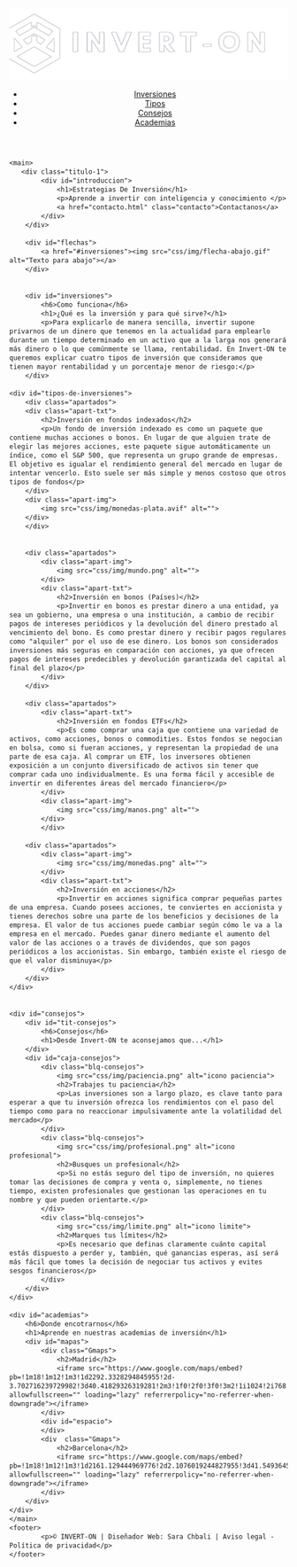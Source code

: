 <!DOCTYPE html>
<html lang="es">
<head>
    <meta charset="UTF-8">
    <link rel="stylesheet" href="css/index.css">
    <title>Invert-ON</title>
    <link rel="icon" href="css/img/logo-pestaña.png">
</head>
<body>
    <header class="header">
        <div id="logo">
            <img src="css/img/logo.png" alt="logo">
        </div>
        <nav class="nav">
            <ul>
                <li><a href="#inversiones">Inversiones</a></li>
                <li><a href="#tipos-de-inversiones">Tipos</a></li>
                <li><a href="#consejos">Consejos</a></li>
                <li><a href="#academias">Academias</a></li>
            </ul>
        </nav>
    </header>

    <main>
       <div class="titulo-1">
            <div id="introduccion">
                <h1>Estrategias De Inversión</h1>
                <p>Aprende a invertir con inteligencia y conocimiento </p>
                <a href="contacto.html" class="contacto">Contactanos</a>
            </div>
        </div>

        <div id="flechas">
            <a href="#inversiones"><img src="css/img/flecha-abajo.gif" alt="Texto para abajo"></a>
        </div>


        <div id="inversiones">
            <h6>Como funciona</h6>
            <h1>¿Qué es la inversión y para qué sirve?</h1>
            <p>Para explicarlo de manera sencilla, invertir supone privarnos de un dinero que tenemos en la actualidad para emplearlo durante un tiempo determinado en un activo que a la larga nos generará más dinero o lo que comúnmente se llama, rentabilidad. En Invert-ON te queremos explicar cuatro tipos de inversión que consideramos que tienen mayor rentabilidad y un porcentaje menor de riesgo:</p>
        </div>
       
    <div id="tipos-de-inversiones">
        <div class="apartados">
        <div class="apart-txt">
            <h2>Inversión en fondos indexados</h2>
            <p>Un fondo de inversión indexado es como un paquete que contiene muchas acciones o bonos. En lugar de que alguien trate de elegir las mejores acciones, este paquete sigue automáticamente un índice, como el S&P 500, que representa un grupo grande de empresas. El objetivo es igualar el rendimiento general del mercado en lugar de intentar vencerlo. Esto suele ser más simple y menos costoso que otros tipos de fondos</p>
        </div>
        <div class="apart-img">
            <img src="css/img/monedas-plata.avif" alt="">
        </div>
        </div>


        <div class="apartados">
            <div class="apart-img">
                <img src="css/img/mundo.png" alt="">
            </div>
            <div class="apart-txt">
                <h2>Inversión en bonos (Países)</h2>
                <p>Invertir en bonos es prestar dinero a una entidad, ya sea un gobierno, una empresa o una institución, a cambio de recibir pagos de intereses periódicos y la devolución del dinero prestado al vencimiento del bono. Es como prestar dinero y recibir pagos regulares como "alquiler" por el uso de ese dinero. Los bonos son considerados inversiones más seguras en comparación con acciones, ya que ofrecen pagos de intereses predecibles y devolución garantizada del capital al final del plazo</p>
            </div>
        </div>

        <div class="apartados">
            <div class="apart-txt">
                <h2>Inversión en fondos ETFs</h2>
                <p>Es como comprar una caja que contiene una variedad de activos, como acciones, bonos o commodities. Estos fondos se negocian en bolsa, como si fueran acciones, y representan la propiedad de una parte de esa caja. Al comprar un ETF, los inversores obtienen exposición a un conjunto diversificado de activos sin tener que comprar cada uno individualmente. Es una forma fácil y accesible de invertir en diferentes áreas del mercado financiero</p>
            </div>
            <div class="apart-img">
                <img src="css/img/manos.png" alt="">
            </div>
            </div>

        <div class="apartados">
            <div class="apart-img">
                <img src="css/img/monedas.png" alt="">
            </div>
            <div class="apart-txt">
                <h2>Inversión en acciones</h2>
                <p>Invertir en acciones significa comprar pequeñas partes de una empresa. Cuando posees acciones, te conviertes en accionista y tienes derechos sobre una parte de los beneficios y decisiones de la empresa. El valor de tus acciones puede cambiar según cómo le va a la empresa en el mercado. Puedes ganar dinero mediante el aumento del valor de las acciones o a través de dividendos, que son pagos periódicos a los accionistas. Sin embargo, también existe el riesgo de que el valor disminuya</p>
            </div>
        </div>
    </div>


    <div id="consejos">
        <div id="tit-consejos">
            <h6>Consejos</h6>
            <h1>Desde Invert-ON te aconsejamos que...</h1>
        </div>
        <div id="caja-consejos">
            <div class="blq-consejos">
                <img src="css/img/paciencia.png" alt="icono paciencia">
                <h2>Trabajes tu paciencia</h2>
                <p>Las inversiones son a largo plazo, es clave tanto para esperar a que tu inversión ofrezca los rendimientos con el paso del tiempo como para no reaccionar impulsivamente ante la volatilidad del mercado</p>
            </div>
            <div class="blq-consejos">
                <img src="css/img/profesional.png" alt="icono profesional">
                <h2>Busques un profesional</h2>
                <p>Si no estás seguro del tipo de inversión, no quieres tomar las decisiones de compra y venta o, simplemente, no tienes tiempo, existen profesionales que gestionan las operaciones en tu nombre y que pueden orientarte.</p>
            </div>
            <div class="blq-consejos">
                <img src="css/img/limite.png" alt="icono limite">
                <h2>Marques tus límites</h2>
                <p>Es necesario que definas claramente cuánto capital estás dispuesto a perder y, también, qué ganancias esperas, así será más fácil que tomes la decisión de negociar tus activos y evites sesgos financieros</p>
            </div>
        </div>
    </div>

    <div id="academias">
        <h6>Donde encotrarnos</h6>
        <h1>Aprende en nuestras academias de inversión</h1>
        <div id="mapas">
            <div class="Gmaps">
                <h2>Madrid</h2>
                <iframe src="https://www.google.com/maps/embed?pb=!1m18!1m12!1m3!1d2292.3328294845955!2d-3.702716239729982!3d40.41829326319281!2m3!1f0!2f0!3f0!3m2!1i1024!2i768!4f13.1!3m3!1m2!1s0xd422880bce1ea29%3A0xc43de81ba6255e2e!2sApple%20Store!5e0!3m2!1ses!2ses!4v1708028578332!5m2!1ses!2ses" allowfullscreen="" loading="lazy" referrerpolicy="no-referrer-when-downgrade"></iframe>
            </div>
            <div id="espacio">
            </div>
            <div  class="Gmaps">
                <h2>Barcelona</h2>
                <iframe src="https://www.google.com/maps/embed?pb=!1m18!1m12!1m3!1d2161.129444969776!2d2.1076019244827955!3d41.54936459732948!2m3!1f0!2f0!3f0!3m2!1i1024!2i768!4f13.1!3m3!1m2!1s0x12a495025113ffff%3A0x59087e9e6adad8f!2sCarrer%20de%20les%20Valls%2C%2010%2C%2008201%20Sabadell%2C%20Barcelona!5e0!3m2!1ses!2ses!4v1708026448658!5m2!1ses!2ses" allowfullscreen="" loading="lazy" referrerpolicy="no-referrer-when-downgrade"></iframe>
            </div>
        </div>
    </div>
    </main>
    <footer>
            <p>© INVERT-ON | Diseñador Web: Sara Chbali | Aviso legal - Política de privacidad</p>
    </footer>
</body>
</html>
